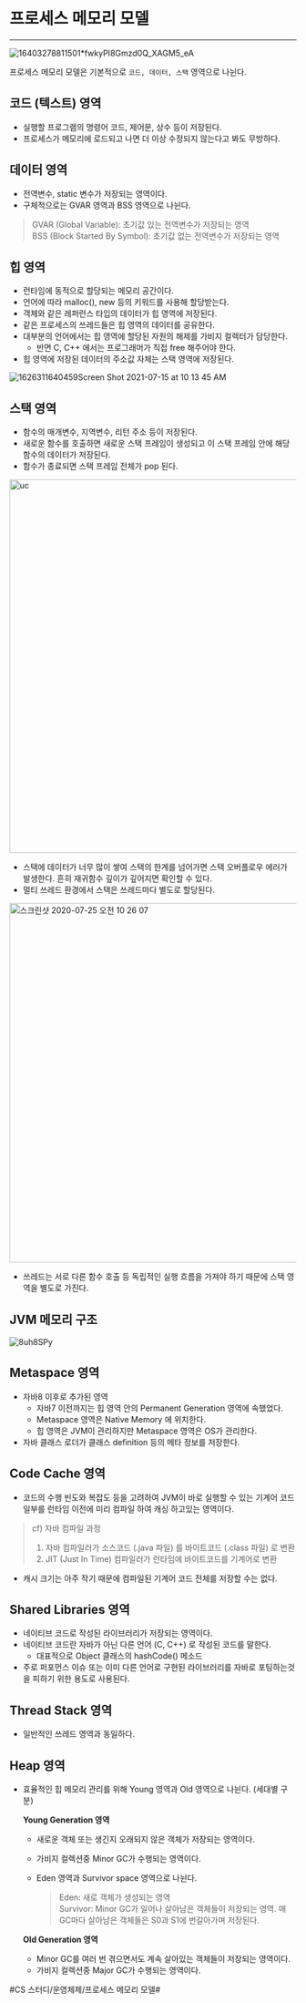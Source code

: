 # 프로세스 메모리 모델
- - - -
![16403278811501*fwkyPI8Gmzd0Q_XAGM5_eA](https://user-images.githubusercontent.com/33995823/189523495-db36e7ab-cae2-43c0-b5bc-c346a33189f8.png)


프로세스 메모리 모델은 기본적으로  `코드, 데이터, 스택` 영역으로 나뉜다. 

## 코드 (텍스트) 영역
* 실행할 프로그램의 명령어 코드, 제어문, 상수 등이 저장된다. 
* 프로세스가 메모리에 로드되고 나면 더 이상 수정되지 않는다고 봐도 무방하다.


## 데이터 영역
* 전역변수, static 변수가 저장되는 영역이다.
* 구체적으로는 GVAR 영역과 BSS 영역으로 나뉜다.

> GVAR (Global Variable): 초기값 있는 전역변수가 저장되는 영역  
> BSS (Block Started By Symbol): 초기값 없는 전역변수가 저장되는 영역  


## 힙 영역
* 런타임에 동적으로 할당되는 메모리 공간이다.
* 언어에 따라 malloc(), new 등의 키워드를 사용해 할당받는다.
* 객체와 같은 레퍼런스 타입의 데이터가 힙 영역에 저장된다.
* 같은 프로세스의 쓰레드들은 힙 영역의 데이터를 공유한다.
* 대부분의 언어에서는 힙 영역에 할당된 자원의 해제를 가비지 컬렉터가 담당한다.
	* 반면 C, C++ 에서는 프로그래머가 직접 free 해주어야 한다.
* 힙 영역에 저장된 데이터의 주소값 자체는 스택 영역에 저장된다.

![1626311640459Screen Shot 2021-07-15 at 10 13 45 AM](https://user-images.githubusercontent.com/33995823/189523512-1e399133-bcd4-4967-9d64-9dec75423d02.png)


## 스택 영역
* 함수의 매개변수, 지역변수, 리턴 주소 등이 저장된다.
* 새로운 함수를 호출하면 새로운 스택 프레임이 생성되고 이 스택 프레임 안에 해당 함수의 데이터가 저장된다.
* 함수가 종료되면 스택 프레임 전체가 pop 된다.

<img width="656" alt="uc" src="https://user-images.githubusercontent.com/33995823/189523572-0116e1a9-c36e-46da-856a-078d4b062748.png">

* 스택에 데이터가 너무 많이 쌓여 스택의 한계를 넘어가면 스택 오버플로우 에러가 발생한다. 흔히 재귀함수 깊이가 깊어지면 확인할 수 있다.
* 멀티 쓰레드 환경에서 스택은 쓰레드마다 별도로 할당된다.
<img width="631" alt="스크린샷 2020-07-25 오전 10 26 07" src="https://user-images.githubusercontent.com/33995823/189523540-c04d5b0d-ff02-42bd-b703-00a82f955683.png">

* 쓰레드는 서로 다른 함수 호출 등 독립적인 실행 흐름을 가져야 하기 때문에 스택 영역을 별도로 가진다.


## JVM 메모리 구조

![8uh8SPy](https://user-images.githubusercontent.com/33995823/189523556-430b0ed5-a66a-400e-987c-97b98bbe956f.png)


## Metaspace 영역
* 자바8 이후로 추가된 영역
	* 자바7 이전까지는 힙 영역 안의 Permanent Generation 영역에 속했었다.
	* Metaspace 영역은 Native Memory 에 위치한다.
	* 힙 영역은 JVM이 관리하지만 Metaspace 영역은 OS가 관리한다.
* 자바 클래스 로더가 클래스 definition 등의 메타 정보를 저장한다.


## Code Cache 영역
* 코드의 수행 빈도와 복잡도 등을 고려하여 JVM이 바로 실행할 수 있는 기계어 코드 일부를 런타임 이전에 미리 컴파일 하여 캐싱 하고있는 영역이다.

> cf) 자바 컴파일 과정  
> 1. 자바 컴파일러가 소스코드 (.java 파일) 를 바이트코드 (.class 파일) 로 변환  
> 2. JIT (Just In Time) 컴파일러가 런타임에 바이트코드를 기계어로 변환	  

* 캐시 크기는 아주 작기 때문에 컴파일된 기계어 코드 전체를 저장할 수는 없다.


## Shared Libraries 영역
* 네이티브 코드로 작성된 라이브러리가 저장되는 영역이다.
* 네이티브 코드란 자바가 아닌 다른 언어 (C, C++) 로 작성된 코드를 말한다.
	* 대표적으로 Object 클래스의 hashCode() 메소드
* 주로 퍼포먼스 이슈 또는 이미 다른 언어로 구현된 라이브러리를 자바로 포팅하는것을 피하기 위한 용도로 사용된다.


## Thread Stack 영역
* 일반적인 쓰레드 영역과 동일하다.


## Heap 영역
* 효율적인 힙 메모리 관리를 위해 Young 영역과 Old 영역으로 나뉜다. (세대별 구분)

  **Young Generation 영역**
  * 새로운 객체 또는 생긴지 오래되지 않은 객체가 저장되는 영역이다.
  * 가비지 컬렉션중 Minor GC가 수행되는 영역이다.
  * Eden 영역과 Survivor space 영역으로 나뉜다.

	> Eden: 새로 객체가 생성되는 영역  
	> Survivor: Minor GC가 일어나 살아남은 객체들이 저장되는 영역. 매 GC마다 살아남은 객체들은 S0과 S1에 번갈아가며  저장된다.  
	 
  **Old Generation 영역**  		
  * Minor GC를 여러 번 겪으면서도 계속 살아있는 객체들이 저장되는 영역이다.
  * 가비지 컬렉션중 Major GC가 수행되는 영역이다.


#CS 스터디/운영체제/프로세스 메모리 모델#


